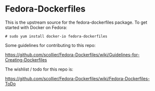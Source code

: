 Fedora-Dockerfiles
==================

This is the upstream source for the fedora-dockerfiles package.  To get started with Docker on Fedora:

```
# sudo yum install docker-io fedora-dockerfiles
```

Some guidelines for contributing to this repo:

https://github.com/scollier/Fedora-Dockerfiles/wiki/Guidelines-for-Creating-Dockerfiles

The wishlist / todo for this repo is:

https://github.com/scollier/Fedora-Dockerfiles/wiki/Fedora-Dockerfiles-ToDo
